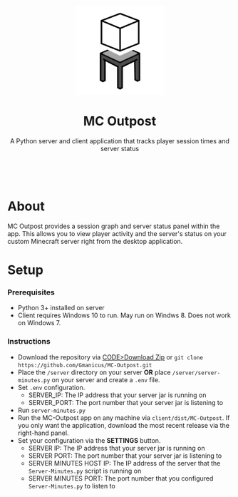 <p align="center">
  <img width="200" height="200" src="client/DATA/icon.png">
  <h1 align="center">MC Outpost</h1>
</p>
<p align="center">
  A Python server and client application that tracks player session times and server status
</p>
<p align="center">
  <br>
  <br>
  <br>
</p>

# About

MC Outpost provides a session graph and server status panel within the app.
This allows you to view player activity and the server's status on your custom Minecraft server right from the desktop application.

# Setup
### Prerequisites

- Python 3+ installed on server
- Client requires Windows 10 to run. May run on Windws 8. Does not work on Windows 7.

### Instructions

- Download the repository via [CODE>Download Zip](https://github.com/Gmanicus/MC-Outpost/archive/refs/heads/main.zip) or `git clone https://github.com/Gmanicus/MC-Outpost.git`
- Place the `/server` directory on your server **OR** place `/server/server-minutes.py` on your server and create a `.env` file.
- Set `.env` configuration.
  - SERVER_IP: The IP address that your server jar is running on
  - SERVER_PORT: The port number that your server jar is listening to
- Run `server-minutes.py`
- Run the MC-Outpost app on any machine via `client/dist/MC-Outpost`. If you only want the application, download the most recent release via the right-hand panel.
- Set your configuration via the **SETTINGS** button.
  - SERVER IP: The IP address that your server jar is running on
  - SERVER PORT: The port number that your server jar is listening to
  - SERVER MINUTES HOST IP: The IP address of the server that the `Server-Minutes.py` script is running on
  - SERVER MINUTES PORT: The port number that you configured `Server-Minutes.py` to listen to

